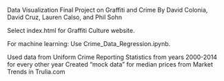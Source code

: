 Data Visualization Final Project on Graffiti and Crime
By David Colonia, David Cruz, Lauren Calso, and Phil Sohn

Select index.html for Graffiti Culture website.

For machine learning:
Use Crime_Data_Regression.ipynb.

Used data from Uniform Crime Reporting Statistics from years 2000-2014 for every other year
Created “mock data” for median prices from Market Trends in Trulia.com
